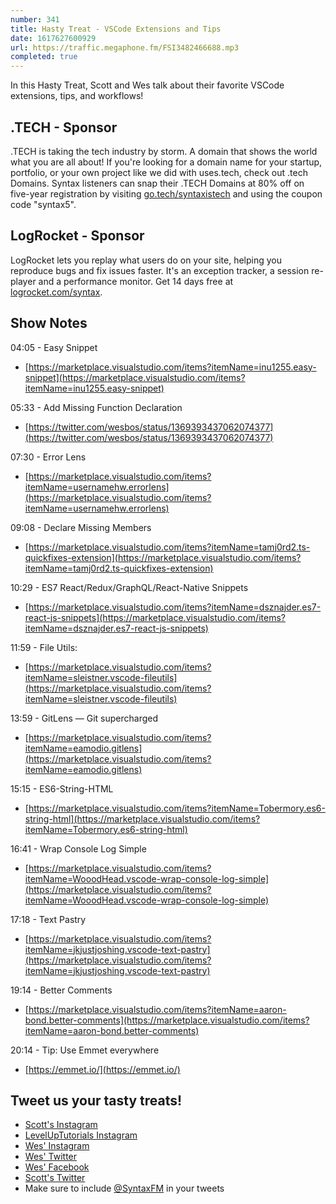 ```yaml
---
number: 341
title: Hasty Treat - VSCode Extensions and Tips
date: 1617627600929
url: https://traffic.megaphone.fm/FSI3482466688.mp3
completed: true
---
```


In this Hasty Treat, Scott and Wes talk about their favorite VSCode extensions, tips, and workflows!

## .TECH - Sponsor
.TECH is taking the tech industry by storm. A domain that shows the world what you are all about! If you're looking for a domain name for your startup, portfolio, or your own project like we did with uses.tech, check out .tech Domains. Syntax listeners can snap their .TECH Domains at 80% off on five-year registration by visiting [go.tech/syntaxistech](https://go.tech/syntaxistech) and using the coupon code "syntax5".

## LogRocket - Sponsor
LogRocket lets you replay what users do on your site, helping you reproduce bugs and fix issues faster. It's an exception tracker, a session re-player and a performance monitor. Get 14 days free at [logrocket.com/syntax](https://logrocket.com/syntax).

## Show Notes
04:05 - Easy Snippet
* [https://marketplace.visualstudio.com/items?itemName=inu1255.easy-snippet](https://marketplace.visualstudio.com/items?itemName=inu1255.easy-snippet)

05:33 - Add Missing Function Declaration
* [https://twitter.com/wesbos/status/1369393437062074377](https://twitter.com/wesbos/status/1369393437062074377)

07:30 - Error Lens
* [https://marketplace.visualstudio.com/items?itemName=usernamehw.errorlens](https://marketplace.visualstudio.com/items?itemName=usernamehw.errorlens)

09:08 - Declare Missing Members
* [https://marketplace.visualstudio.com/items?itemName=tamj0rd2.ts-quickfixes-extension](https://marketplace.visualstudio.com/items?itemName=tamj0rd2.ts-quickfixes-extension)

10:29 - ES7 React/Redux/GraphQL/React-Native Snippets
* [https://marketplace.visualstudio.com/items?itemName=dsznajder.es7-react-js-snippets](https://marketplace.visualstudio.com/items?itemName=dsznajder.es7-react-js-snippets)

11:59 - File Utils:
* [https://marketplace.visualstudio.com/items?itemName=sleistner.vscode-fileutils](https://marketplace.visualstudio.com/items?itemName=sleistner.vscode-fileutils)

13:59 - GitLens — Git supercharged
* [https://marketplace.visualstudio.com/items?itemName=eamodio.gitlens](https://marketplace.visualstudio.com/items?itemName=eamodio.gitlens)

15:15 - ES6-String-HTML
* [https://marketplace.visualstudio.com/items?itemName=Tobermory.es6-string-html](https://marketplace.visualstudio.com/items?itemName=Tobermory.es6-string-html)

16:41 - Wrap Console Log Simple
* [https://marketplace.visualstudio.com/items?itemName=WooodHead.vscode-wrap-console-log-simple](https://marketplace.visualstudio.com/items?itemName=WooodHead.vscode-wrap-console-log-simple)

17:18 - Text Pastry
* [https://marketplace.visualstudio.com/items?itemName=jkjustjoshing.vscode-text-pastry](https://marketplace.visualstudio.com/items?itemName=jkjustjoshing.vscode-text-pastry)

19:14 - Better Comments
* [https://marketplace.visualstudio.com/items?itemName=aaron-bond.better-comments](https://marketplace.visualstudio.com/items?itemName=aaron-bond.better-comments)

20:14 - Tip: Use Emmet everywhere
* [https://emmet.io/](https://emmet.io/)

## Tweet us your tasty treats!
* [Scott's Instagram](https://www.instagram.com/stolinski/)
* [LevelUpTutorials Instagram](https://www.instagram.com/LevelUpTutorials/)
* [Wes' Instagram](https://www.instagram.com/wesbos/)
* [Wes' Twitter](https://twitter.com/wesbos)
* [Wes' Facebook](https://www.facebook.com/wesbos.developer)
* [Scott's Twitter](https://twitter.com/stolinski)
* Make sure to include [@SyntaxFM](https://twitter.com/SyntaxFM) in your tweets